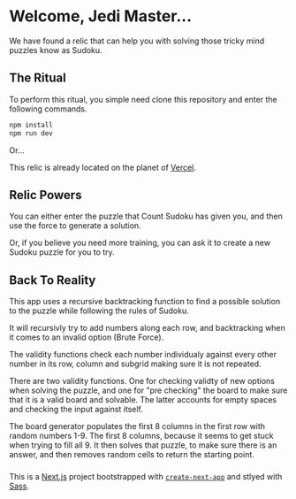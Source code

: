 # Welcome, Jedi Master...

We have found a relic that can help you with solving those tricky mind puzzles know as Sudoku.

## The Ritual

To perform this ritual, you simple need clone this repository and enter the following commands.

```bash
npm install
npm run dev
```

Or...

This relic is already located on the planet of [Vercel](https://jedi-council-sudoku.vercel.app/).

## Relic Powers

You can either enter the puzzle that Count Sudoku has given you, and then use the force to generate a solution.

Or, if you believe you need more training, you can ask it to create a new Sudoku puzzle for you to try.

## Back To Reality

This app uses a recursive backtracking function to find a possible solution to the puzzle while following the rules of Sudoku.

It will recursivly try to add numbers along each row, and backtracking when it comes to an invalid option (Brute Force).

The validity functions check each number individualy against every other number in its row, column and subgrid making sure it is not repeated.

There are two validity functions. One for checking validty of new options when solving the puzzle, and one for "pre checking" the board to make sure that it is a valid board and solvable. The latter accounts for empty spaces and checking the input against itself.

The board generator populates the first 8 columns in the first row with random numbers 1-9. The first 8 columns, because it seems to get stuck when trying to fill all 9. It then solves that puzzle, to make sure there is an answer, and then removes random cells to return the starting point.

###

This is a [Next.js](https://nextjs.org/) project bootstrapped with [`create-next-app`](https://github.com/vercel/next.js/tree/canary/packages/create-next-app) and stlyed with [Sass](https://sass-lang.com/).
